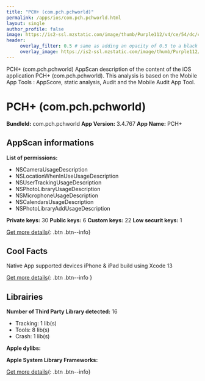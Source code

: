 ```yaml
---
title: "PCH+ (com.pch.pchworld)"
permalink: /apps/ios/com.pch.pchworld.html
layout: single
author_profile: false
image: https://is2-ssl.mzstatic.com/image/thumb/Purple112/v4/ce/54/dc/ce54dc66-c3d0-ad8f-d451-83648a220f5e/AppIcon-0-0-1x_U007emarketing-0-0-0-7-0-0-sRGB-0-0-0-GLES2_U002c0-512MB-85-220-0-0.png/512x512bb.jpg
header: 
     overlay_filter: 0.5 # same as adding an opacity of 0.5 to a black background
     overlay_image: https://is2-ssl.mzstatic.com/image/thumb/Purple112/v4/ce/54/dc/ce54dc66-c3d0-ad8f-d451-83648a220f5e/AppIcon-0-0-1x_U007emarketing-0-0-0-7-0-0-sRGB-0-0-0-GLES2_U002c0-512MB-85-220-0-0.png/512x512bb.jpg
---
```

PCH+ (com.pch.pchworld) AppScan description of the content of the iOS application PCH+ (com.pch.pchworld). This analysis is based on the Mobile App Tools : AppScore, static analysis, Audit and the Mobile Audit App Tool.

# PCH+ (com.pch.pchworld)

**BundleId:** com.pch.pchworld
**App Version:** 3.4.767
**App Name:** PCH+


## AppScan informations 

**List of permissions:** 
- NSCameraUsageDescription
- NSLocationWhenInUseUsageDescription
- NSUserTrackingUsageDescription
- NSPhotoLibraryUsageDescription
- NSMicrophoneUsageDescription
- NSCalendarsUsageDescription
- NSPhotoLibraryAddUsageDescription
  
  
**Private keys:** 30
**Public keys:** 6
**Custom keys:** 22
**Low securit keys:** 1
  
[Get more details](/pricing.html){: .btn .btn--info}

## Cool Facts

Native App
supported devices iPhone & iPad
build using Xcode 13
  
[Get more details](/pricing.html){: .btn .btn--info }

## Librairies 
**Number of Third Party Library detected:** 16
- Tracking: 1 lib(s)
- Tools: 8 lib(s)
- Crash: 1 lib(s)


**Apple dylibs:**


**Apple System Library Frameworks:**


  
[Get more details](/pricing.html){: .btn .btn--info}

